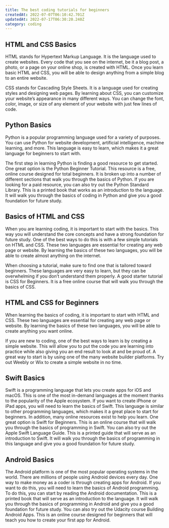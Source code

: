 ```yaml
---
title: The best coding tutorials for beginners
createdAt: 2022-07-07T06:10:42.701Z
updatedAt: 2022-07-17T06:30:20.240Z
category: coding
---
```


## HTML and CSS Basics

HTML stands for Hypertext Markup Language. It is the language used to create websites. Every code that you see on the internet, be it a blog post, a photo, or a page on your online shop, is created with HTML. Once you learn basic HTML and CSS, you will be able to design anything from a simple blog to an entire website.

CSS stands for Cascading Style Sheets. It is a language used for creating styles and designing web pages. By learning about CSS, you can customize your website’s appearance in many different ways. You can change the font, color, image, or size of any element of your website with just few lines of code.

## Python Basics

Python is a popular programming language used for a variety of purposes. You can use Python for website development, artificial intelligence, machine learning, and more. This language is easy to learn, which makes it a great language for beginners to start with.

The first step in learning Python is finding a good resource to get started. One great option is the Python Beginner Tutorial. This resource is a free, online course designed for total beginners. It is broken up into a number of different sections that walk you through the basics of Python. If you are looking for a paid resource, you can also try out the Python Standard Library. This is a printed book that works as an introduction to the language. It will walk you through the basics of coding in Python and give you a good foundation for future study.

## Basics of HTML and CSS

When you are learning coding, it is important to start with the basics. This way you will understand the core concepts and have a strong foundation for future study. One of the best ways to do this is with a few simple tutorials on HTML and CSS. These two languages are essential for creating any web page or website. By learning the basics of these two languages, you will be able to create almost anything on the internet.

When choosing a tutorial, make sure to find one that is tailored toward beginners. These languages are very easy to learn, but they can be overwhelming if you don’t understand them properly. A good starter tutorial is CSS for Beginners. It is a free online course that will walk you through the basics of CSS.

## HTML and CSS for Beginners

When learning the basics of coding, it is important to start with HTML and CSS. These two languages are essential for creating any web page or website. By learning the basics of these two languages, you will be able to create anything you want online.

If you are new to coding, one of the best ways to learn is by creating a simple website. This will allow you to put the code you are learning into practice while also giving you an end result to look at and be proud of. A great way to start is by using one of the many website builder platforms. Try out Weebly or Wix to create a simple website in no time.

## Swift Basics

Swift is a programming language that lets you create apps for iOS and macOS. This is one of the most in-demand languages at the moment thanks to the popularity of the Apple ecosystem. If you want to create iPhone or iPad apps, you will need to learn the basics of Swift. This language is similar to other programming languages, which makes it a great place to start for beginners. In addition, many online resources exist to help you learn. One great option is Swift for Beginners. This is an online course that will walk you through the basics of programming in Swift. You can also try out the Apple Swift Language Guide. This is a printed guide that will serve as an introduction to Swift. It will walk you through the basics of programming in this language and give you a good foundation for future study.

## Android Basics

The Android platform is one of the most popular operating systems in the world. There are millions of people using Android devices every day. One way to make money as a coder is through creating apps for Android. If you want to do this, you will need to learn the basics of Android programming. To do this, you can start by reading the Android documentation. This is a printed book that will serve as an introduction to the language. It will walk you through the basics of programming in Android and give you a good foundation for future study. You can also try out the Udacity course Building Android Apps. This is an online course designed for beginners that will teach you how to create your first app for Android.
